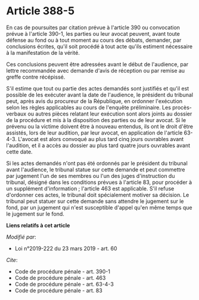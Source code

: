 # Article 388-5

En cas de poursuites par citation prévue à l'article 390 ou convocation prévue à l'article 390-1, les parties ou leur avocat
peuvent, avant toute défense au fond ou à tout moment au cours des débats, demander, par conclusions écrites, qu'il soit
procédé à tout acte qu'ils estiment nécessaire à la manifestation de la vérité.

Ces conclusions peuvent être adressées avant le début de l'audience, par lettre recommandée avec demande d'avis de réception
ou par remise au greffe contre récépissé.

S'il estime que tout ou partie des actes demandés sont justifiés et qu'il est possible de les exécuter avant la date de
l'audience, le président du tribunal peut, après avis du procureur de la République, en ordonner l'exécution selon les règles
applicables au cours de l'enquête préliminaire. Les procès-verbaux ou autres pièces relatant leur exécution sont alors joints
au dossier de la procédure et mis à la disposition des parties ou de leur avocat. Si le prévenu ou la victime doivent être à
nouveau entendus, ils ont le droit d'être assistés, lors de leur audition, par leur avocat, en application de l'article
63-4-3. L'avocat est alors convoqué au plus tard cinq jours ouvrables avant l'audition, et il a accès au dossier au plus tard
quatre jours ouvrables avant cette date.

Si les actes demandés n'ont pas été ordonnés par le président du tribunal avant l'audience, le tribunal statue sur cette
demande et peut commettre par jugement l'un de ses membres ou l'un des juges d'instruction du tribunal, désigné dans les
conditions prévues à l'article 83, pour procéder à un supplément d'information ; l'article 463 est applicable. S'il refuse
d'ordonner ces actes, le tribunal doit spécialement motiver sa décision. Le tribunal peut statuer sur cette demande sans
attendre le jugement sur le fond, par un jugement qui n'est susceptible d'appel qu'en même temps que le jugement sur le fond.

**Liens relatifs à cet article**

_Modifié par_:

  - Loi n°2019-222 du 23 mars 2019 - art. 60

_Cite_:

  - Code de procédure pénale - art. 390-1
  - Code de procédure pénale - art. 463
  - Code de procédure pénale - art. 63-4-3
  - Code de procédure pénale - art. 83
